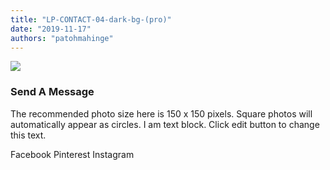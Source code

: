 ```yaml
---
title: "LP-CONTACT-04-dark-bg-(pro)"
date: "2019-11-17"
authors: "patohmahinge"
---
```


![](images/placeholder-300x300-150x150.jpg)

### Send A Message

The recommended photo size here is 150 x 150 pixels. Square photos will automatically appear as circles. I am text block. Click edit button to change this text.

Facebook Pinterest Instagram

